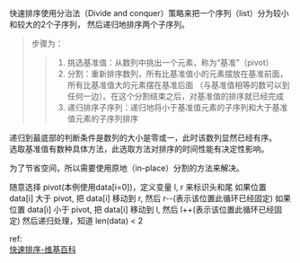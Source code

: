 
快速排序使用分治法（Divide and conquer）策略来把一个序列（list）分为较小和较大的2个子序列，
然后递归地排序两个子序列。   

> 步骤为：
>> 1. 挑选基准值：从数列中挑出一个元素，称为“基准”（pivot）    
>> 2. 分割：重新排序数列，所有比基准值小的元素摆放在基准前面，所有比基准值大的元素摆在基准后面
	（与基准值相等的数可以到任何一边）。在这个分割结束之后，对基准值的排序就已经完成    
>> 3. 递归排序子序列：递归地将小于基准值元素的子序列和大于基准值元素的子序列排序 

递归到最底部的判断条件是数列的大小是零或一，此时该数列显然已经有序。  
选取基准值有数种具体方法，此选取方法对排序的时间性能有决定性影响。   

为了节省空间，所以需要使用原地（in-place）分割的方法来解决。

随意选择 pivot(本例使用data[i=0])，定义变量 l, r 来标识头和尾
如果位置 data[i] 大于 pivot, 把 data[i] 移动到 r, 然后 r--(表示该位置此循环已经固定)
如果位置 data[i] 小于 pivot, 把 data[i] 移动到 l, 然后 l++(表示该位置此循环已经固定)
然后递归处理，知道 len(data) < 2

ref:    
[快速排序-维基百科](https://zh.wikipedia.org/wiki/%E5%BF%AB%E9%80%9F%E6%8E%92%E5%BA%8F)
